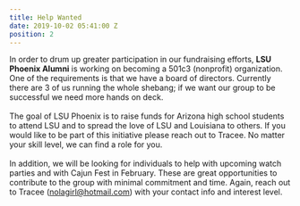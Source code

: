 ```yaml
---
title: Help Wanted
date: 2019-10-02 05:41:00 Z
position: 2
---
```


In order to drum up greater participation in our fundraising efforts, **LSU Phoenix Alumni** is working on becoming a 501c3 (nonprofit) organization. One of the requirements is that we have a board of directors. Currently there are 3 of us running the whole shebang; if we want our group to be successful we need more hands on deck.  
<br>The goal of LSU Phoenix is to raise funds for Arizona high school students to attend LSU and to spread the love of LSU and Louisiana to others. If you would like to be part of this initiative please reach out to Tracee. No matter your skill level, we can find a role for you.  
<br>
In addition, we will be looking for individuals to help with upcoming watch parties and with Cajun Fest in February. These are great opportunities to contribute to the group with minimal commitment and time. Again, reach out to Tracee (nolagirl@hotmail.com) with your contact info and interest level.  